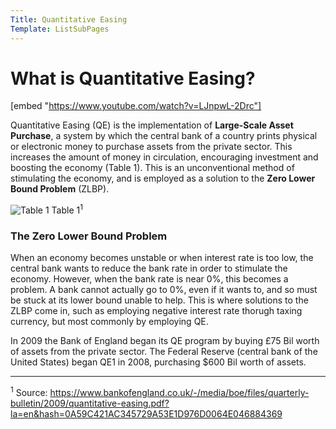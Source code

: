 ```yaml
---
Title: Quantitative Easing
Template: ListSubPages
---
```


# What is Quantitative Easing?

[embed "https://www.youtube.com/watch?v=LJnpwL-2Drc"]

Quantitative Easing (QE) is the implementation of **Large-Scale Asset Purchase**, a system by which the central bank of a country prints physical or electronic money to purchase assets from the private sector. This increases the amount of money in circulation, encouraging investment and boosting the economy (Table 1). This is an unconventional method of stimulating the economy, and is employed as a solution to the **Zero Lower Bound Problem** (ZLBP).

![Table 1](http://db716.user.srcf.net/eim/media/calliope/table1.png)
Table 1$^1$

### The Zero Lower Bound Problem

When an economy becomes unstable or when interest rate is too low, the central bank wants to reduce the bank rate in order to stimulate the economy. However, when the bank rate is near 0%, this becomes a problem. A bank cannot actually go to 0%, even if it wants to, and so must be stuck at its lower bound unable to help. This is where solutions to the ZLBP come in, such as employing negative interest rate thorugh taxing currency, but most commonly by employing QE.

In 2009 the Bank of England began its QE program by buying £75 Bil worth of assets from the private sector. The Federal Reserve 
(central bank of the United States) began QE1 in 2008, purchasing $600 Bil worth of assets.

---
$^1$ Source: https://www.bankofengland.co.uk/-/media/boe/files/quarterly-bulletin/2009/quantitative-easing.pdf?la=en&hash=0A59C421AC345729A53E1D976D0064E046884369
